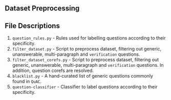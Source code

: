 ## Dataset Preprocessing

## File Descriptions

1. `question_rules.py` - Rules used for labelling questions according to their specificity.
2. `filter_dataset.py` - Script to preprocess dataset, filtering out generic, unanswerable, multi-paragraph and `verification` questions.
3. `filter_dataset_corefs.py` - Script to preprocess dataset, filtering out generic, unanswerable, multi-paragraph and `verification` questions. In addition, question corefs are resolved.
4. `blacklist.py` - A hand-curated list of generic questions commonly found in `QuAC`.
5. `question-classifier` - Classifier to label questions according to their specificity.
